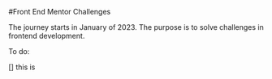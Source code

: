 #Front End Mentor Challenges

The journey starts in January of 2023. The purpose is to solve challenges in frontend development.

To do:

[] this is
